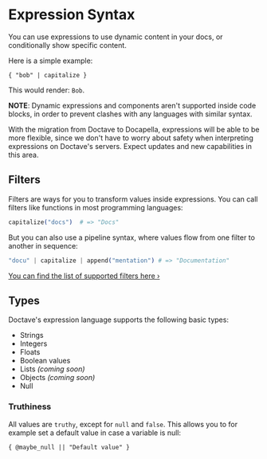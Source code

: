 # Expression Syntax

You can use expressions to use dynamic content in your docs, or conditionally show specific content.

Here is a simple example:

```
{ "bob" | capitalize }
```

This would render: `Bob`.

**NOTE**: Dynamic expressions and components aren't supported inside code blocks, in order to prevent clashes with any languages with similar syntax.

<Callout type="info">
  With the migration from Doctave to Docapella, expressions will be able to be more flexible, since we don't have to worry about safety when interpreting expressions on Doctave's servers. Expect updates and new capabilities in this area.
</Callout>

## Filters

Filters are ways for you to transform values inside expressions. You can call filters like functions in most programming languages:

```elixir
capitalize("docs")  # => "Docs"
```

But you can also use a pipeline syntax, where values flow from one filter to another in sequence:

```elixir
"docu" | capitalize | append("mentation") # => "Documentation"
```

[You can find the list of supported filters here ›](./filters.md)

## Types

Doctave's expression language supports the following basic types:

- Strings
- Integers
- Floats
- Boolean values
- Lists _(coming soon)_
- Objects _(coming soon)_
- Null

### Truthiness

All values are `truthy`, except for `null` and `false`. This allows you to for example set a default value in case a variable is null:

```
{ @maybe_null || "Default value" }
```
